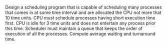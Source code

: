 Design a scheduling program that is capable of scheduling many processes that comes
in at some time interval and are allocated the CPU not more that 10 time units. CPU must
schedule processes having short execution time first. CPU is idle for 3 time units and does not
entertain any process prior this time. Scheduler must maintain a queue that keeps the order of
execution of all the processes. Compute average waiting and turnaround time.
